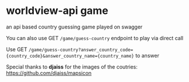 # worldview-api game
an api based country guessing game played on swagger

You can also use GET ```/game/guess-country``` endpoint to play via direct call

Use GET ```/game/guess-country?answer_country_code={country_code}&answer_country_name={country_name}``` to answer


Special thanks to **djaiss** for the images of the coutries: https://github.com/djaiss/mapsicon
